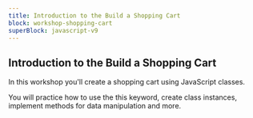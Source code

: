 ```yaml
---
title: Introduction to the Build a Shopping Cart
block: workshop-shopping-cart
superBlock: javascript-v9
---
```


## Introduction to the Build a Shopping Cart

In this workshop you'll create a shopping cart using JavaScript classes.

You will practice how to use the this keyword, create class instances, implement methods for data manipulation and more.
